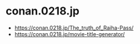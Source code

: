 # conan.0218.jp

- https://conan.0218.jp/The_truth_of_Raiha-Pass/
- https://conan.0218.jp/movie-title-generator/
